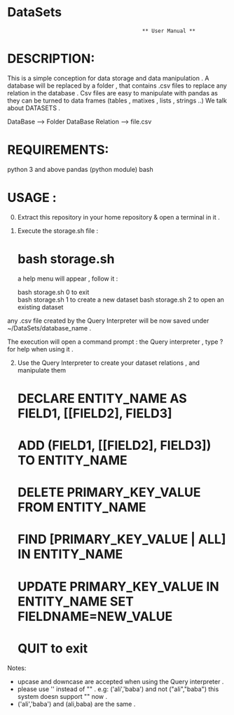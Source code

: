 # DataSets
                                               ** User Manual **
# DESCRIPTION:

This is a simple conception for data storage and data manipulation .
A database will be replaced by a folder , that contains .csv files to replace any relation in the database .
Csv files are easy to manipulate with pandas as they can be turned to data frames (tables , matixes , lists , strings ..) We talk about DATASETS .
    
   DataBase --> Folder
   DataBase Relation --> file.csv         
       
# REQUIREMENTS:

   python 3 and above
   pandas (python module)
   bash

# USAGE :
0) Extract this repository in your home repository & open a terminal in it .
1) Execute the storage.sh file :

    # bash storage.sh
    
    a help menu will appear , follow it :
         
    bash storage.sh 0 to exit                  
    bash storage.sh 1 to create a new dataset
    bash storage.sh 2 to open an existing dataset
       

any .csv file created by the Query Interpreter will be now saved under ~/DataSets/database_name .
    
The execution will open a command prompt : the Query interpreter , type ? for help when using it .

2) Use the Query Interpreter to create your dataset relations , and manipulate them

    
   # DECLARE ENTITY_NAME AS FIELD1, [[FIELD2], FIELD3]                 
   # ADD (FIELD1, [[FIELD2], FIELD3]) TO ENTITY_NAME                  
   # DELETE PRIMARY_KEY_VALUE FROM ENTITY_NAME                        
   # FIND [PRIMARY_KEY_VALUE | ALL] IN ENTITY_NAME                   
   # UPDATE PRIMARY_KEY_VALUE IN ENTITY_NAME SET FIELDNAME=NEW_VALUE 
   # QUIT to exit                 
       


Notes:

   * upcase and downcase are accepted when using the Query interpreter .
   * please use '' instead of "" . e.g: ('ali','baba') and not ("ali","baba")
        this system doesn support "<thing>" now .
   * ('ali','baba') and (ali,baba) are the same .
